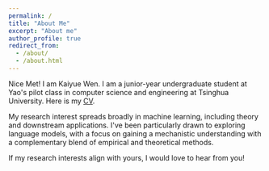 ```yaml
---
permalink: /
title: "About Me"
excerpt: "About me"
author_profile: true
redirect_from: 
  - /about/
  - /about.html
---
```

Nice Met! I am Kaiyue Wen. I am a junior-year undergraduate student at Yao's pilot class in computer science and engineering at Tsinghua University. Here is my [CV](https://github.com/WhenWen/WhenWen.github.io/blob/master/files/CVofKaiyueWen.pdf).

My research interest spreads broadly in machine learning, including theory and downstream applications. I've been particularly drawn to exploring language models, with a focus on gaining a mechanistic understanding with a complementary blend of empirical and theoretical methods.

If my research interests align with yours, I would love to hear from you!

